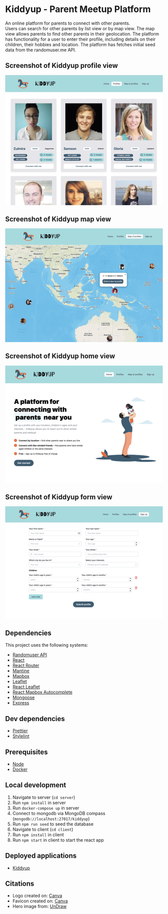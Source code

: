 # Kiddyup - Parent Meetup Platform

An online platform for parents to connect with other parents.  
Users can search for other parents by list view or by map view. The map view allows parents to find other parents in their geolocation.
The platform has functionality for a user to enter their profile, including details on their children, their hobbies and location.
The platform has fetches initial seed data from the randomuser.me API.

## Screenshot of Kiddyup profile view

![Screenshot of Kiddyup profile view](kiddyup-screenshot.png)

## Screenshot of Kiddyup map view

![Screenshot of Kiddyup map view](kiddyup-map-screenshot.png)

## Screenshot of Kiddyup home view

![Screenshot of Kiddyup home view](kiddyup-home-screenshot.png)

## Screenshot of Kiddyup form view

![Screenshot of Kiddyup form view](kiddyup-form-screenshot.png)

## Dependencies

This project uses the following systems:

- [Randomuser API](https://randomuser.me/)
- [React](https://github.com/facebook/react)
- [React Router](https://reactrouter.com/docs/en/v6)
- [Mantine](https://mantine.dev/)
- [Mapbox](https://www.mapbox.com/)
- [Leaflet](https://leafletjs.com/)
- [React Leaflet](https://react-leaflet.js.org/)
- [React Mapbox Autocomplete](https://github.com/localvore-today/react-mapbox-autocomplete)
- [Mongoose](https://mongoosejs.com/)
- [Express](https://expressjs.com/)

## Dev dependencies

- [Prettier](https://prettier.io/)
- [Stylelint](https://stylelint.io/)

## Prerequisites

- [Node](https://nodejs.org/)
- [Docker](https://docs.docker.com/get-docker/)

## Local development

1. Navigate to server (`cd server`)
2. Run `npm install` in server
3. Run `docker-compose up` in server
4. Connect to mongodb via MongoDB compass (`mongodb://localhost:27017/kiddyup`)
5. Run `npm run seed` to seed the database
6. Navigate to client (`cd client`)
7. Run `npm install` in client
8. Run `npm start` in client to start the react app

## Deployed applications

- [Kiddyup](https://kiddyup.netlify.app/)

## Citations

- Logo created on: [Canva](https://www.canva.com/)
- Favicon created on: [Canva](https://www.canva.com/)
- Hero image from: [UnDraw](https://undraw.co/)
